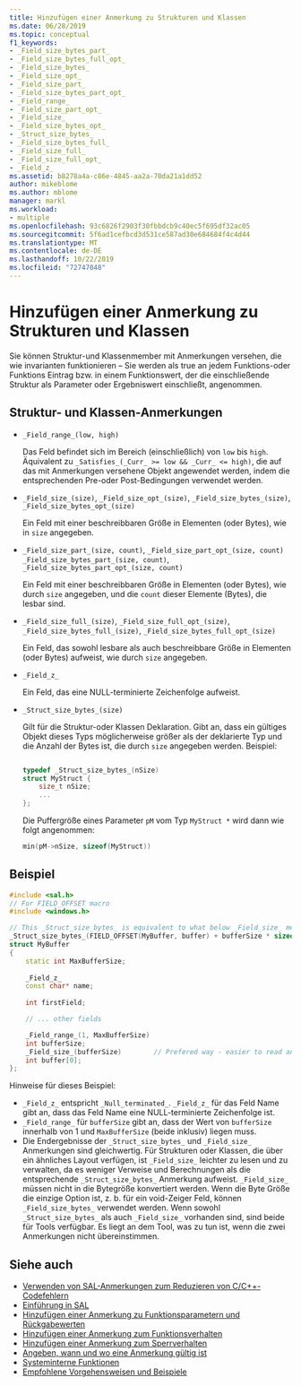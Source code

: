```yaml
---
title: Hinzufügen einer Anmerkung zu Strukturen und Klassen
ms.date: 06/28/2019
ms.topic: conceptual
f1_keywords:
- _Field_size_bytes_part_
- _Field_size_bytes_full_opt_
- _Field_size_bytes_
- _Field_size_opt_
- _Field_size_part_
- _Field_size_bytes_part_opt_
- _Field_range_
- _Field_size_part_opt_
- _Field_size_
- _Field_size_bytes_opt_
- _Struct_size_bytes_
- _Field_size_bytes_full_
- _Field_size_full_
- _Field_size_full_opt_
- _Field_z_
ms.assetid: b8278a4a-c86e-4845-aa2a-70da21a1dd52
author: mikeblome
ms.author: mblome
manager: markl
ms.workload:
- multiple
ms.openlocfilehash: 93c6826f2903f30fbbdcb9c40ec5f695df32ac05
ms.sourcegitcommit: 5f6ad1cefbcd3d531ce587ad30e684684f4c4d44
ms.translationtype: MT
ms.contentlocale: de-DE
ms.lasthandoff: 10/22/2019
ms.locfileid: "72747048"
---
```

# <a name="annotating-structs-and-classes"></a>Hinzufügen einer Anmerkung zu Strukturen und Klassen

Sie können Struktur-und Klassenmember mit Anmerkungen versehen, die wie invarianten funktionieren – Sie werden als true an jedem Funktions-oder Funktions Eintrag bzw. in einem Funktionswert, der die einschließende Struktur als Parameter oder Ergebniswert einschließt, angenommen.

## <a name="struct-and-class-annotations"></a>Struktur- und Klassen-Anmerkungen

- `_Field_range_(low, high)`

     Das Feld befindet sich im Bereich (einschließlich) von `low` bis `high`.  Äquivalent zu `_Satisfies_(_Curr_ >= low && _Curr_ <= high)`, die auf das mit Anmerkungen versehene Objekt angewendet werden, indem die entsprechenden Pre-oder Post-Bedingungen verwendet werden.

- `_Field_size_(size)`, `_Field_size_opt_(size)`, `_Field_size_bytes_(size)`, `_Field_size_bytes_opt_(size)`

     Ein Feld mit einer beschreibbaren Größe in Elementen (oder Bytes), wie in `size` angegeben.

- `_Field_size_part_(size, count)`, `_Field_size_part_opt_(size, count)` `_Field_size_bytes_part_(size, count)`, `_Field_size_bytes_part_opt_(size, count)`

     Ein Feld mit einer beschreibbaren Größe in Elementen (oder Bytes), wie durch `size` angegeben, und die `count` dieser Elemente (Bytes), die lesbar sind.

- `_Field_size_full_(size)`, `_Field_size_full_opt_(size)`, `_Field_size_bytes_full_(size)`, `_Field_size_bytes_full_opt_(size)`

     Ein Feld, das sowohl lesbare als auch beschreibbare Größe in Elementen (oder Bytes) aufweist, wie durch `size` angegeben.

- `_Field_z_`

     Ein Feld, das eine NULL-terminierte Zeichenfolge aufweist.

- `_Struct_size_bytes_(size)`

     Gilt für die Struktur-oder Klassen Deklaration.  Gibt an, dass ein gültiges Objekt dieses Typs möglicherweise größer als der deklarierte Typ und die Anzahl der Bytes ist, die durch `size` angegeben werden.  Beispiel:

    ```cpp

    typedef _Struct_size_bytes_(nSize)
    struct MyStruct {
        size_t nSize;
        ...
    };

    ```

     Die Puffergröße eines Parameter `pM` vom Typ `MyStruct *` wird dann wie folgt angenommen:

    ```cpp
    min(pM->nSize, sizeof(MyStruct))
    ```

## <a name="example"></a>Beispiel

```cpp
#include <sal.h>
// For FIELD_OFFSET macro
#include <windows.h>

// This _Struct_size_bytes_ is equivalent to what below _Field_size_ means.
_Struct_size_bytes_(FIELD_OFFSET(MyBuffer, buffer) + bufferSize * sizeof(int))
struct MyBuffer
{
    static int MaxBufferSize;
    
    _Field_z_
    const char* name;
    
    int firstField;

    // ... other fields

    _Field_range_(1, MaxBufferSize)
    int bufferSize;
    _Field_size_(bufferSize)        // Prefered way - easier to read and maintain.
    int buffer[0];
};
```

Hinweise für dieses Beispiel:

- `_Field_z_` entspricht `_Null_terminated_`.  `_Field_z_` für das Feld Name gibt an, dass das Feld Name eine NULL-terminierte Zeichenfolge ist.
- `_Field_range_` für `bufferSize` gibt an, dass der Wert von `bufferSize` innerhalb von 1 und `MaxBufferSize` (beide inklusiv) liegen muss.
- Die Endergebnisse der `_Struct_size_bytes_` und `_Field_size_` Anmerkungen sind gleichwertig. Für Strukturen oder Klassen, die über ein ähnliches Layout verfügen, ist `_Field_size_` leichter zu lesen und zu verwalten, da es weniger Verweise und Berechnungen als die entsprechende `_Struct_size_bytes_` Anmerkung aufweist. `_Field_size_` müssen nicht in die Bytegröße konvertiert werden. Wenn die Byte Größe die einzige Option ist, z. b. für ein void-Zeiger Feld, können `_Field_size_bytes_` verwendet werden. Wenn sowohl `_Struct_size_bytes_` als auch `_Field_size_` vorhanden sind, sind beide für Tools verfügbar. Es liegt an dem Tool, was zu tun ist, wenn die zwei Anmerkungen nicht übereinstimmen.

## <a name="see-also"></a>Siehe auch

- [Verwenden von SAL-Anmerkungen zum Reduzieren von C/C++-Codefehlern](../code-quality/using-sal-annotations-to-reduce-c-cpp-code-defects.md)
- [Einführung in SAL](../code-quality/understanding-sal.md)
- [Hinzufügen einer Anmerkung zu Funktionsparametern und Rückgabewerten](../code-quality/annotating-function-parameters-and-return-values.md)
- [Hinzufügen einer Anmerkung zum Funktionsverhalten](../code-quality/annotating-function-behavior.md)
- [Hinzufügen einer Anmerkung zum Sperrverhalten](../code-quality/annotating-locking-behavior.md)
- [Angeben, wann und wo eine Anmerkung gültig ist](../code-quality/specifying-when-and-where-an-annotation-applies.md)
- [Systeminterne Funktionen](../code-quality/intrinsic-functions.md)
- [Empfohlene Vorgehensweisen und Beispiele](../code-quality/best-practices-and-examples-sal.md)
